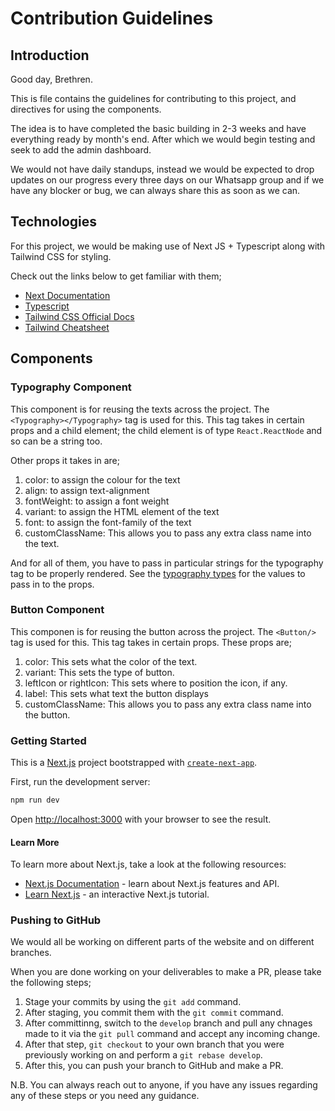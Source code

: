 # Contribution Guidelines

## Introduction

Good day, Brethren.

This is file contains the guidelines for contributing to this project, and directives for using the components.

The idea is to have completed the basic building in 2-3 weeks and have everything ready by month's end. After which we would begin testing and seek to add the admin dashboard.

We would not have daily standups, instead we would be expected to drop updates on our progress every three days on our Whatsapp group and if we have any blocker or bug, we can always share this as soon as we can.

## Technologies

For this project, we would be making use of Next JS + Typescript along with Tailwind CSS for styling.

Check out the links below to get familiar with them;

- [Next Documentation](https://nextjs.org/docs)
- [Typescript](https://react.dev/learn/typescript)
- [Tailwind CSS Official Docs](https://tailwindcss.com/docs/installation)
- [Tailwind Cheatsheet](https://tailwindcomponents.com/cheatsheet/)

## Components

### Typography Component
This component is for reusing the texts across the project. The ```<Typography></Typography>``` tag is used for this. This tag takes in certain props and a child element; the child element is of type `React.ReactNode` and so can be a string too.

Other props it takes in are;
1. color: to assign the colour for the text
2. align: to assign text-alignment
3. fontWeight: to assign a font weight
4. variant: to assign the HTML element of the text
5. font: to assign the font-family of the text
6. customClassName: This allows you to pass any extra class name into the text.

And for all of them, you have to pass in particular strings for the typography tag to be properly rendered.
See the [typography types](./src/ui/elements/typography/index.types.ts) for the values to pass in to the props.

### Button Component
This componen is for reusing the button across the project. The ```<Button/>``` tag is used for this. This tag takes in certain props. These props are;
1. color: This sets what the color of the text.
2. variant: This sets the type of button.
3. leftIcon or rightIcon: This sets where to position the icon, if any.
4. label: This sets what text the button displays
5. customClassName: This allows you to pass any extra class name into the button.

### Getting Started
This is a [Next.js](https://nextjs.org/) project bootstrapped with [`create-next-app`](https://github.com/vercel/next.js/tree/canary/packages/create-next-app).

First, run the development server:
```bash
npm run dev
```
Open [http://localhost:3000](http://localhost:3000) with your browser to see the result.

#### Learn More
To learn more about Next.js, take a look at the following resources:

- [Next.js Documentation](https://nextjs.org/docs) - learn about Next.js features and API.
- [Learn Next.js](https://nextjs.org/learn) - an interactive Next.js tutorial.

### Pushing to GitHub
We would all be working on different parts of the website and on different branches. 

When you are done working on your deliverables to make a PR, please take the following steps;
1. Stage your commits by using the `git add` command.
2. After staging, you commit them with the `git commit` command.
3. After committinng, switch to the `develop` branch and pull any chnages made to it via the `git pull` command and accept any incoming change.
4. After that step, `git checkout` to your own branch that you were previously working on and perform a `git rebase develop`.
5. After this, you can push your branch to GitHub and make a PR.


N.B. You can always reach out to anyone, if you have any issues regarding any of these steps or you need any guidance.